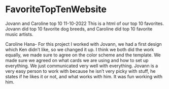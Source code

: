 # FavoriteTopTenWebsite
Jovann and Caroline top 10
11-10-2022
This is a html of our top 10 favorites. Jovann did top 10 favorite dog breeds, and Caroline did top 10 favorite music artists.

Caroline Hana- For this project I worked with Jovann, we had a first design which Ken didn’t like, so we changed it up. I think we both did the work equally, we made sure to agree on the color scheme and the template. We made sure we agreed on what cards we are using and how to set up everything. We just communicated very well with everything. Jovann is a very easy person to work with because he isn’t very picky with stuff, he states if he likes it or not, and what works with him. It was fun working with him.